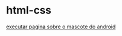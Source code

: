 # html-css
<a href="https://marcos-farias-gomes.github.io/html-css/exercicios/desafio010/android.html">executar pagina sobre o mascote do android</a>